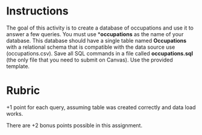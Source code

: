 # Instructions 

The goal of this activity is to create a database of occupations and use it to answer a few queries. You must use ***occupations** as the name of your database.  This database should have a single table named **Occupations** with a relational schema that is compatible with the data source use (occupations.csv). Save all SQL commands in a file called **occupations.sql** (the only file that you need to submit on Canvas). Use the provided template. 

# Rubric

+1 point for each query, assuming table was created correctly and data load works. 

There are +2 bonus points possible in this assignment. 